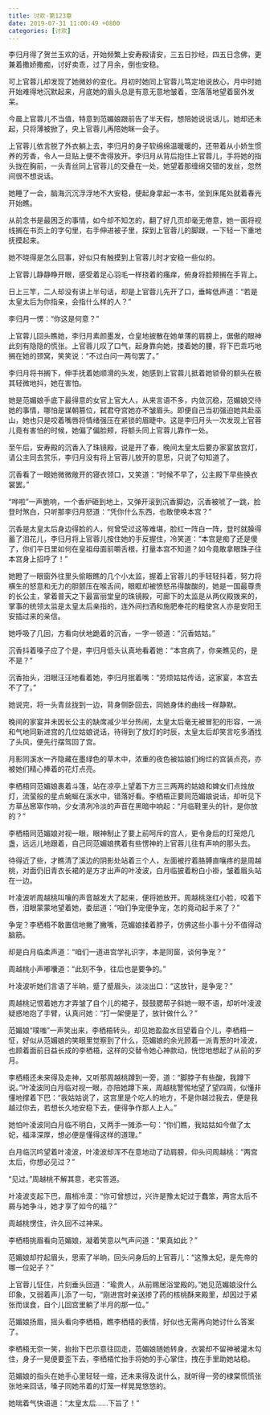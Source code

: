 ```yaml
---
title: 讨欢-第123章
date: 2019-07-31 11:00:49 +0800
categories: [讨欢]
---
```


李归月得了贺兰玉欢的话，开始频繁上安寿殿请安，三五日抄经，四五日念佛，更兼着撒娇撒痴，讨好卖乖，过了月余，倒也安稳。

可上官蓉儿却发现了她微妙的变化。月初时她同上官蓉儿笃定地说放心，月中时她开始难得地沉默起来，月底她的眉头总是有意无意地皱着，空落落地望着窗外发呆。

今晨上官蓉儿不当值，特意到范媚娘跟前告了半天假，想陪她说说话儿，她却还未起，只将薄被掀了，央上官蓉儿再陪她眯一会子。

上官蓉儿依言脱了外衣躺上去，李归月的身子软绵绵温暖暖的，还带着从小娇生惯养的芳香，令人一旦贴上便不舍得放开。李归月从背后抱住上官蓉儿，手将她的指头拢在胸前，一头青丝同上官蓉儿的交叠在一处，她望着那缠绵交错的发丝，忽然间很不想说话。

她睡了一会，脑海沉沉浮浮地不大安稳，便起身拿起一本书，坐到床尾处就着春光开始瞧。

从前念书是最困乏的事情，如今却不知怎的，翻了好几页却毫无倦意，她一面将视线搁在书页上的字句里，右手伸进被子里，探到上官蓉儿的脚跟，一下轻一下重地抚摸起来。

她不晓得是怎么回事，好似只有触摸到上官蓉儿时才安稳一些似的。

上官蓉儿静静睁开眼，感受着足心羽毛一样挠着的瘙痒，俯身将脸颊搁在手背上。

日上三竿，二人却没有讲上半句话，却是上官蓉儿先开了口，垂眸低声道：“若是太皇太后为你指亲，会指什么样的人？”

李归月一愣：“你这是何意？”

上官蓉儿回头瞧她，李归月素颜墨发，仓皇地披散在她单薄的肩膀上，倨傲的眼神此刻有隐隐的慌张。上官蓉儿叹了口气，起身靠向她，搂着她的腰，将下巴乖巧地搁在她的颈窝，笑笑说：“不过白问一两句罢了。”

李归月将书搁下，伸手抚着她顺滑的头发，她感到上官蓉儿抵着她锁骨的额头在极其轻微地抖，她在害怕。

她是范媚娘手底下最得意的女官上官大人，从来言语不多，内敛沉稳，范媚娘交待她的事情，哪怕是谋朝篡位，弑君夺宫她亦不皱眉头。即便自己当初强迫她共赴巫山，她也只是咬着嘴唇将情绪强压在紧锁的眉睫中。这是李归月头一次发现上官蓉儿竟有害怕的时候，她偏了偏脸颊，将额头同上官蓉儿靠作一处。

至午后，安寿殿的沉香入了珠镜殿，说是开了春，晚间太皇太后要办家宴放宫灯，请公主同去赏乐，李归月没有将上官蓉儿放开的意思，只说了句知道了。

沉香看了一眼她微微敞开的寝衣领口，又笑道：“时候不早了，公主殿下早些换衣裳罢。”

“哗啦”一声脆响，一个香炉砸到地上，又弹开滚到沉香脚边，沉香被唬了一跳，脸登时煞白，只听那李归月怒道：“凭你什么东西，也敢使唤本宫？”

沉香是太皇太后身边得脸的人，何曾受过这等难堪，脸红一阵白一阵，登时就臊得蓄了泪花儿，李归月将上官蓉儿按住她的手反握住，冷笑道：“本宫是痴了还是傻了，你们平日里如何在皇祖母面前嚼舌根，打量本宫不知道？如今竟敢拿眼珠子往本宫身上招呼了！”

她瞪了一眼窗外往里头偷眼瞧的几个小太监，握着上官蓉儿的手轻轻抖着，努力将横生的怒意和无力的胆颤压在喉舌间，眼眶却被愤怒吊得酸酸的，她是一国最尊贵的长公主，掌着普天之下最富丽堂皇的珠镜殿，可廊下的太监是从两仪殿拨来的，掌事的统领太监是太皇太后亲指的，连外间扫洒和施肥奉花的粗使宫人亦是安阳王安插过来的亲信。

她呼吸了几回，方看向伏地跪着的沉香，一字一顿道：“沉香姑姑。”

沉香抖着嗓子应了个是，李归月低头认真地看着她：“本宫病了，你亲瞧见的，是不是？”

沉香抬头，泪眼汪汪地看着她，李归月抿着嘴：“劳烦姑姑传话，这家宴，本宫去不了了。”

她说完，将一头青丝拢到一边，背身侧卧回去，同她身体的曲线一样静默。

晚间的家宴并未因长公主的缺席减少半分热闹，太皇太后毫无被冒犯的形容，一派和气地同新进宫的几位姑娘说话，待得到了放灯的时辰，太皇太后却笑言吃多酒找了头风，便先行摆驾回了宫。

月影同溪水一齐隐藏在墨绿色的草木中，浓重的夜色被姑娘们绚烂的宫装点亮，亦被她们精心捧着的花灯点亮。

李栖梧同范媚娘裹着斗篷，站在凉亭上望着下方三三两两的姑娘和婢女们点烛放灯，流萤般的星点蜿蜒在溪水中，错落好看。李栖梧正要同范媚娘说话，却听见下方草丛窸窣作响，少女清冽冷淡的声音在黑暗中响起：“月临鞋里头的针，是你放的？”

李栖梧同范媚娘对视一眼，眼神制止了要上前呵斥的宫人，更令身后的灯笼熄几盏，远远儿地跟着，自己同范媚娘携着有些愣神的上官蓉儿往有声响的那头去。

待得近了些，才瞧清了溪边的阴影处站着三个人，左面被拧着胳膊直嚷疼的是周越桃，对面仍旧青衣长裙的是方才出声的叶凌波，白月临披着粉白小褂，皱着眉头站在一边。

叶凌波听周越桃叫嚷的声音越发大了起来，便将她放开。周越桃涨红小脸，咬着下唇，泪眼蒙蒙地望着她，委屈道：“咱们争宠便争宠，怎的竟动起手来了？”

争宠？李栖梧不敢置信地撇了撇嘴，范媚娘揉着脖子，仿佛这些小事十分不值得动脑筋。

却是白月临柔声道：“咱们一道进宫学礼识字，本是同窗，谈何争宠？”

周越桃小声嘟囔道：“此刻不争，往后也是要争的。”

叶凌波听她们言语了半晌，蹙了蹙眉头，淡淡出口：“这放针，是争宠？”

周越桃记恨着她方才弄皱了自个儿的裙子，鼓鼓腮帮子斜她一眼不语，却听叶凌波疑惑地抱了手臂，认真问她：“打一架便是了，放针做什么？”

范媚娘“噗嗤”一声笑出来，李栖梧转头，却见她盈盈水目望着自个儿，李栖梧一怔，好似从范媚娘的笑眼里觉察到了什么，范媚娘的余光顾着一派青葱的叶凌波，也顾着面前日益长成的李栖梧，这样的交替令她心神款动，恍惚地想起了从前的岁月。

李栖梧还未来得及走神，又听那周越桃蹲到一旁，道：“脚脖子有些酸，我蹲下说。”叶凌波同白月临对视一眼，亦陪她蹲下来，周越桃警惕地望了望四周，似懂非懂地撑着下巴：“我姑姑说了，这宫里是个吃人的地方，不是你越过我去，便是我越过你去，若想长久地安稳下去，便得争作那人上人。”

她怕叶凌波同白月临不明白，又两手一摊添一句：“你们瞧，我姑姑如今做了太妃，福泽深厚，想必便是懂得这样的道理。”

白月临沉吟望着叶凌波，叶凌波却浑不在意地动了动肩膀，仰头问周越桃：“两宫太后，你想必见过？”

“见过。”周越桃不解其意，老实答道。

叶凌波支起下巴，眉梢冷漠：“你可曾想过，兴许是豫太妃过于蠢笨，两宫太后不屑与她争斗，她才享了如今的福？”

周越桃愣住，许久回不过神来。

李栖梧挑眉看向范媚娘，凝着笑意以气声问道：“果真如此？”

范媚娘却拧起眉头，思索了半晌，回头问身后的上官蓉儿：“这豫太妃，是先帝的哪一位妃子？”

上官蓉儿怔住，片刻垂头回道：“瑜贵人，从前赐居浴堂殿的。”她见范媚娘没什么印象，又弱着声儿添了一句，“刚进宫时亲送掺了药的核桃酥来殿里，却因过于紧张而误食，自个儿回宫里躺了半月的那一位。”

范媚娘扬眉，摇头看向李栖梧，瞧李栖梧的表情，好似也无需再向她讨什么答案了。

李栖梧无奈一笑，抬抬下巴示意往回走，范媚娘随她转身，衣裳却不留神被灌木勾住，身子一晃便要歪下去，李栖梧忙抬手将她的手心掌住，拽在手里助她站稳。

范媚娘的指头在她手心里轻轻一缩，还未来得及说什么，就听得一旁的棣棠慌慌张张地来回话，嗓子同她吊着的灯笼一样晃晃悠悠的。

她喘着气快语道：“太皇太后……下旨了！”

